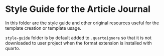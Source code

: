# Style Guide for the Article Journal

In this folder are the style guide and other original resources useful for the template creation or template usage. 

`style-guide` folder is by default added to `.quartoignore` so that it is not downloaded to user project when the format extension is installed with quarto.